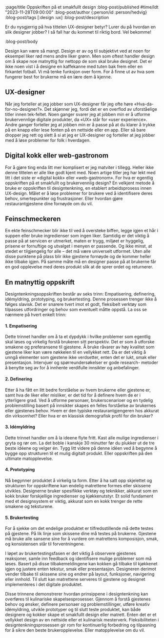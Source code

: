 :page/title Oppskriften på et smakfullt design
:blog-post/published #time/ldt "2023-11-28T09:00:00"
:blog-post/author {:person/id :person/hedvig}
:blog-post/tags [:design :ux]
:blog-post/description

Er du nysgjerrig på hva tittelen UX-designer betyr? Lurer du på hvordan en slik
designer jobber? I så fall har du kommet til riktig bord. Vel bekomme!

:blog-post/body

Design kan være så mangt. Design er av og til subjektivt ved at noen for
eksempel liker rød mens andre liker grønn. Men som oftest handler design om å
skape noe matnyttig for nettopp de som skal bruke designet. Det er ikke noen
vist i å designe en kaffekanne med tuten bak frem eller en firkantet fotball. Vi
må tenke funksjon over form. For å finne ut av hva som fungerer best for
brukerne må en lære dem å kjenne.

## UX-designer

Når jeg forteller at jeg jobber som UX-designer får jeg ofte høre «Hva-da-
for-no-designer?». Det skjønner jeg, fordi det er en overflod av uforståelige
titler innen tek-feltet. Noen ganger svarer jeg at jobben min er å utforme
brukervennlige digitale produkter, da «UX» står for «user experience». Andre
ganger forteller jeg at jobben min er å passe på at du klarer å trykke på en
knapp eller lese fonten på en nettside eller en app. Eller så bare dropper jeg
rett og slett å si at jeg er UX-designer og forteller at jeg jobber med å løse
problemer for folk i hverdagen.

## Digital kokk eller web-gastronom

For å gjøre ting enda litt mer komplisert er jeg matviter i tillegg. Heller ikke
denne tittelen er alle like godt kjent med. Noen artige titler jeg har lekt med
litt i det siste er «digital kokk» eller «web-gastronom». For hva er egentlig
oppskriften på et smakfullt og brukervennlig design? En velkjent metode å bruke
er oppskriften til designtenkning, en etablert arbeidsprosess innen UX-design.
Målet er å løse problemer for brukere ved å identifisere deres behov,
smertepunkter og frustrasjoner. Eller hvordan gjøre restaurantgjestene dine
fornøyde om du vil.

## Feinschmeckeren

En ekte feinschmecker blir ikke til ved å oversteke biffen, legge igjen et hår i
suppen eller bruke ingredienser som ingen liker. Samtidig er det viktig å passe
på at servicen er utmerket, maten er trygg, miljøet er hyggelig, prisene er
fornuftige og utvalget i menyen er passende. Og ikke minst, at stedet er
tilgjengelig for alle – det må være universelt utformet. Uten alle disse
punktene på plass blir ikke gjestene fornøyde og de kommer heller ikke tilbake
igjen. På samme måte må en designer passe på at brukerne får en god opplevelse
med deres produkt slik at de sprer ordet og returnerer.

## En matnyttig oppskrift

Designtenkningsoppskriften består av seks trinn: Empatisering, definering,
idémyldring, prototyping, og brukertesting. Denne prosessen trenger ikke å
følges slavisk. Det er snarere tvert imot et godt, fleksibelt verktøy som
tilpasses utfordringer og behov som eventuelt måtte oppstå. La oss se nærmere på
hvert enkelt trinn:

#### 1. Empatisering

Dette trinnet handler om å ta et dypdykk i hvilke problemer som egentlig skal
løses og virkelig forstå brukeren sitt perspektiv. Det er som å utforske smakene
og preferansene til gjestene. Å bruke råvarer av høy kvalitet som gjestene liker
kan være nøkkelen til en vellykket rett. Da er det viktig å unngå elementer som
gjestene ikke verdsetter, enten det er lukt, smak eller presentasjon. Intervjuer
og spørreundersøkelser er gode research- metoder å benytte seg av for å innhente
verdifulle innsikter og anbefalinger.

#### 2. Definering

Etter å ha fått en litt bedre forståelse av hvem brukerne eller gjestene er,
samt hva de liker eller misliker, er det tid for å definere hvem de er i
ytterligere grad. Ved å utforme personaer, brukerscenarioer og en tydelig
problemstilling basert på innsikter skapes en felles forståelse av brukernes
eller gjestenes behov. Hvem er den typiske restaurantgjengeren hos akkurat din
virksomhet? Eller hva er en klassisk demografisk profil for din bruker?

#### 3. Idémyldring

Dette trinnet handler om å la ideene flyte fritt. Kast alle mulige ingredienser
i gryta og rør om. La det boble i kanskje 30 minutter før du plukker ut de tre
beste idéene og velger én. Tygg litt videre på denne idéen ved å begynne å bygge
opp strukturen til et mulig digitalt produkt. Eller oppskriften på den ultimate
matopplevelse.

#### 4. Prototyping

Nå begynner produktet å virkelig ta form. Etter å ha satt opp skjelettet og
strukturen for oppskriftene kan endelig matrettene formes eller skissene
utvikles. Designerne bruker spesifikke verktøy og teknikker, akkurat som en kokk
bruker forskjellige ingredienser og kjøkkenutstyr. Et solid fundament med et
designsystem er viktig, akkurat som en kokk trenger de rette smakene og
teksturene.

#### 5. Brukertesting

For å sjekke om det endelige produktet er tilfredsstillende må dette testes på
gjestene. På lik linje som skissene dine må testes på brukerne. Gjestene må
bruke alle sansene sine for å vurdere om matrettens komposisjon, smak, og
konsistensen står til forventningene.

I løpet av brukertestingsfasen er det viktig å observere gjestenes reaksjoner,
samle inn feedback og identifisere mulige problemer som må løses. Basert på
disse tilbakemeldingene kan kokken gå tilbake til kjøkkenet igjen og justere
enten tekstur, smak eller presentasjon. Designeren derimot vender tilbake til
skissene sine og endrer på layout, funksjoner, navigering eller innhold. Til
slutt kan matrettene serveres til gjestene og designet implementeres i det
digitale produktet.

Disse trinnene demonstrerer hvordan prinsippene i designtenkning kan
overføres til kulinariske skapelsesprosesser. Gjennom å forstå gjestenes
behov og ønsker, definere personaer og problemstillinger, utføre kreativ
idémyldring, utvikle prototyper og til slutt teste produktet, kan både
designere og kokker skape et smakfullt design eller matrett. Enten det er
et vellykket design av en nettside eller et kulinarisk mesterverk.
Fleksibiliteten i designtenkningsprosessen gir rom for kontinuerlig
forbedring og tilpasning for å sikre den beste brukeropplevelse. Eller
matopplevelse om du vil.

